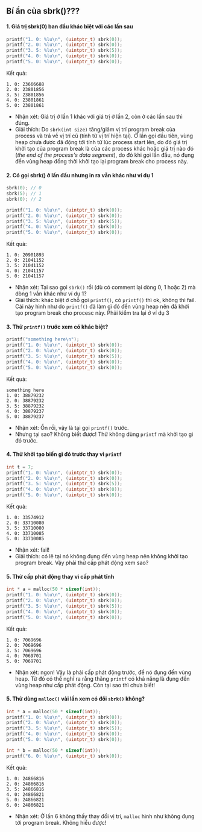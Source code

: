 ## Bí ẩn của sbrk()???

#### 1. Giá trị sbrk(0) ban đầu khác biệt với các lần sau
```c
printf("1. 0: %lu\n", (uintptr_t) sbrk(0));
printf("2. 0: %lu\n", (uintptr_t) sbrk(0));
printf("3. 5: %lu\n", (uintptr_t) sbrk(5));
printf("4. 0: %lu\n", (uintptr_t) sbrk(0));
printf("5. 0: %lu\n", (uintptr_t) sbrk(0));
```
Kết quả:
```
1. 0: 23666688
2. 0: 23801856
3. 5: 23801856
4. 0: 23801861
5. 0: 23801861
```
+ Nhận xét: Giá trị ở lần 1 khác với giá trị ở lần 2, còn ở các lần sau thì đúng.
+ Giải thích: Do `sbrk(int size)` tăng/giảm vị trí program break của process và trả về vị trí cũ (tính từ vị trí hiện tại). Ở lần gọi đầu tiên, vùng heap chưa được đã động tới tính từ lúc process start lên, do đó giá trị khởi tạo của program break là của các process khác hoặc giá trị nào đó (*the end of the process's data segment*), do đó khi gọi lần đầu, nó đụng đến vùng heap đồng thời khởi tạo lại program break cho process này.

#### 2. Có gọi sbrk() ở lần đầu nhưng in ra vẫn khác như ví dụ 1
```c
sbrk(0); // 0
sbrk(5); // 1
sbrk(0); // 2

printf("1. 0: %lu\n", (uintptr_t) sbrk(0));
printf("2. 0: %lu\n", (uintptr_t) sbrk(0));
printf("3. 5: %lu\n", (uintptr_t) sbrk(5));
printf("4. 0: %lu\n", (uintptr_t) sbrk(0));
printf("5. 0: %lu\n", (uintptr_t) sbrk(0));
```
Kết quả:
```
1. 0: 20901893
2. 0: 21041152
3. 5: 21041152
4. 0: 21041157
5. 0: 21041157
```
+ Nhận xét: Tại sao gọi `sbrk()` rồi (dù có comment lại dòng 0, 1 hoặc 2) mà dòng 1 vẫn khác như ví dụ 1?
+ Giải thích: khác biệt ở chỗ gọi `printf()`, có `printf()` thì ok, không thì fail. Cái này hình như do `printf()` đã làm gì đó đến vùng heap nên đã khởi tạo program break cho procesc này. Phải kiểm tra lại ở ví dụ 3


#### 3. Thử `printf()` trước xem có khác biệt?
```c
printf("something here\n");
printf("1. 0: %lu\n", (uintptr_t) sbrk(0));
printf("2. 0: %lu\n", (uintptr_t) sbrk(0));
printf("3. 5: %lu\n", (uintptr_t) sbrk(5));
printf("4. 0: %lu\n", (uintptr_t) sbrk(0));
printf("5. 0: %lu\n", (uintptr_t) sbrk(0));
```
Kết quả:
```
something here
1. 0: 38879232
2. 0: 38879232
3. 5: 38879232
4. 0: 38879237
5. 0: 38879237
```
+ Nhận xét: Ổn rồi, vậy là tại gọi `printf()` trước.
+ Nhưng tại sao? Không biết được! Thử không dùng `printf` mà khởi tạo gì đó trước.

#### 4. Thử khởi tạo biến gì đó trước thay vì `printf`
```c
int t = 7;
printf("1. 0: %lu\n", (uintptr_t) sbrk(0));
printf("2. 0: %lu\n", (uintptr_t) sbrk(0));
printf("3. 5: %lu\n", (uintptr_t) sbrk(5));
printf("4. 0: %lu\n", (uintptr_t) sbrk(0));
printf("5. 0: %lu\n", (uintptr_t) sbrk(0));
```
Kết quả:
```
1. 0: 33574912
2. 0: 33710080
3. 5: 33710080
4. 0: 33710085
5. 0: 33710085
```
+ Nhận xét: fail!
+ Giải thích: có lẽ tại nó không đụng đến vùng heap nên không khởi tạo program break. Vậy phải thử cấp phát động xem sao?

#### 5. Thử cấp phát động thay vì cấp phát tĩnh
```c
int * a = malloc(50 * sizeof(int));
printf("1. 0: %lu\n", (uintptr_t) sbrk(0));
printf("2. 0: %lu\n", (uintptr_t) sbrk(0));
printf("3. 5: %lu\n", (uintptr_t) sbrk(5));
printf("4. 0: %lu\n", (uintptr_t) sbrk(0));
printf("5. 0: %lu\n", (uintptr_t) sbrk(0));
```
Kết quả:
```
1. 0: 7069696
2. 0: 7069696
3. 5: 7069696
4. 0: 7069701
5. 0: 7069701
```
+ Nhận xét: ngon! Vậy là phải cấp phát động trước, để nó đụng đến vùng heap. Từ đó có thể nghĩ ra rằng thằng `printf` có khả năng là đụng đến vùng heap như cấp phát động. Còn tại sao thì chưa biết!

#### 5. Thử dùng `malloc()` vài lần xem có đổi `sbrk()` không?
```c
int * a = malloc(50 * sizeof(int));
printf("1. 0: %lu\n", (uintptr_t) sbrk(0));
printf("2. 0: %lu\n", (uintptr_t) sbrk(0));
printf("3. 5: %lu\n", (uintptr_t) sbrk(5));
printf("4. 0: %lu\n", (uintptr_t) sbrk(0));
printf("5. 0: %lu\n", (uintptr_t) sbrk(0));

int * b = malloc(50 * sizeof(int));
printf("6. 0: %lu\n", (uintptr_t) sbrk(0));
```
Kết quả:
```
1. 0: 24866816
2. 0: 24866816
3. 5: 24866816
4. 0: 24866821
5. 0: 24866821
6. 0: 24866821
```
+ Nhận xét: Ở lần 6 không thấy thay đổi vị trí, `malloc` hình như không đụng tới program break. Không hiểu được!